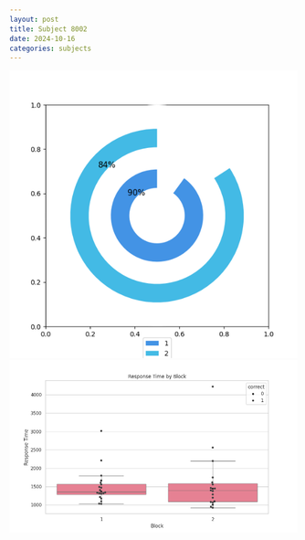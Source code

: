 ```yaml
---
layout: post
title: Subject 8002
date: 2024-10-16
categories: subjects
---
```


![](data/8002/run-15/8002__acc_test.png)
![](data/8002/run-15/8002_rt.png)
